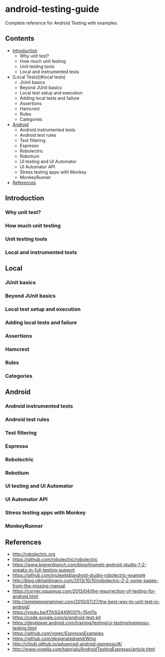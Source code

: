 # android-testing-guide
Complete reference for Android Testing with examples.

## Contents

- [Introduction](#introduction)
    - Why unit test?
    - How much unit testing
    - Unit testing tools
    - Local and instrumented tests
- [Local Tests](#local tests)
    - JUnit basics
    - Beyond JUnit basics
    - Local test setup and execution
    - Adding local tests and failure
    - Assertions
    - Hamcrest
    - Rules
    - Categories
- [Android](#android)
    - Android instrumented tests
    - Android test rules
    - Test filtering
    - Espresso
    - Robolectric
    - Robotium
    - UI testing and UI Automator
    - UI Automator API
    - Stress testing apps with Monkey
    - MonkeyRunner
- [References](#references)

## Introduction

### Why unit test?
### How much unit testing
### Unit testing tools
### Local and instrumented tests

## Local

### JUnit basics
### Beyond JUnit basics
### Local test setup and execution
### Adding local tests and failure
### Assertions
### Hamcrest
### Rules
### Categories

## Android
### Android instrumented tests
### Android test rules
### Test filtering
### Espresso
### Robolectric
### Robotium
### UI testing and UI Automator
### UI Automator API
### Stress testing apps with Monkey
### MonkeyRunner

## References
* <http://robolectric.org>
* <https://github.com/robolectric/robolectric>
* <https://www.bignerdranch.com/blog/triumph-android-studio-1-2-sneaks-in-full-testing-support>
* <https://github.com/mutexkid/android-studio-robolectric-example>
* <http://blog.nikhaldimann.com/2013/10/10/robolectric-2-2-some-pages-from-the-missing-manual>
* <https://corner.squareup.com/2013/04/the-resurrection-of-testing-for-android.html>
* <http://simpleprogrammer.com/2010/07/27/the-best-way-to-unit-test-in-android/>
* <https://youtu.be/f7ihSQ44WO0?t=15m11s>
* <https://code.google.com/p/android-test-kit>
* <https://developer.android.com/training/testing/ui-testing/espresso-testing.html>
* <https://github.com/vgrec/EspressoExamples>
* <https://github.com/designatednerd/Wino>
* <http://chiuki.github.io/advanced-android-espresso/#/>
* <http://www.vogella.com/tutorials/AndroidTestingEspresso/article.html>
